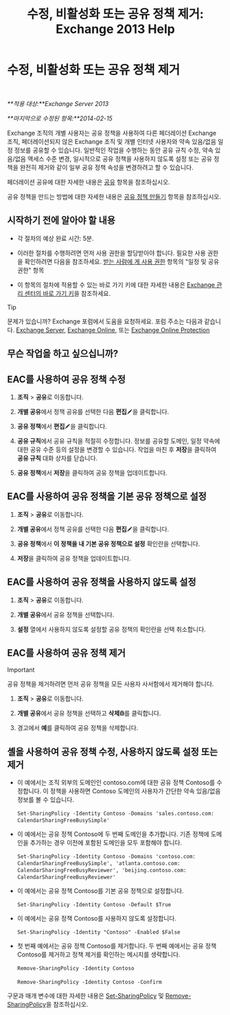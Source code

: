﻿---
title: '수정, 비활성화 또는 공유 정책 제거: Exchange 2013 Help'
TOCTitle: 수정, 비활성화 또는 공유 정책 제거
ms:assetid: 714af42d-ca29-4bb4-ac48-f0b3d4fd1c15
ms:mtpsurl: https://technet.microsoft.com/ko-kr/library/JJ657460(v=EXCHG.150)
ms:contentKeyID: 50483346
ms.date: 05/22/2018
mtps_version: v=EXCHG.150
ms.translationtype: MT
---

# 수정, 비활성화 또는 공유 정책 제거

 

_**적용 대상:**Exchange Server 2013_

_**마지막으로 수정된 항목:**2014-02-15_

Exchange 조직의 개별 사용자는 공유 정책을 사용하여 다른 페더레이션 Exchange 조직, 페더레이션되지 않은 Exchange 조직 및 개별 인터넷 사용자와 약속 있음/없음 일정 정보를 공유할 수 있습니다. 일반적인 작업을 수행하는 동안 공유 규칙 수정, 약속 있음/없음 액세스 수준 변경, 일시적으로 공유 정책을 사용하지 않도록 설정 또는 공유 정책을 완전히 제거와 같이 일부 공유 정책 속성을 변경하려고 할 수 있습니다.

페더레이션 공유에 대한 자세한 내용은 [공유](sharing-exchange-2013-help.md) 항목을 참조하십시오.

공유 정책을 만드는 방법에 대한 자세한 내용은 [공유 정책 만들기](create-a-sharing-policy-exchange-2013-help.md) 항목을 참조하십시오.

## 시작하기 전에 알아야 할 내용

  - 각 절차의 예상 완료 시간: 5분.

  - 이러한 절차를 수행하려면 먼저 사용 권한을 할당받아야 합니다. 필요한 사용 권한을 확인하려면 다음을 참조하세요. [받는 사람에 게 사용 권한](recipients-permissions-exchange-2013-help.md) 항목의 "일정 및 공유 권한" 항목

  - 이 항목의 절차에 적용할 수 있는 바로 가기 키에 대한 자세한 내용은 [Exchange 관리 센터의 바로 가기 키](keyboard-shortcuts-in-the-exchange-admin-center-exchange-online-protection-help.md)을 참조하세요.


> [!TIP]
> 문제가 있습니까? Exchange 포럼에서 도움을 요청하세요. 포럼 주소는 다음과 같습니다. <A href="https://go.microsoft.com/fwlink/p/?linkid=60612">Exchange Server</A>, <A href="https://go.microsoft.com/fwlink/p/?linkid=267542">Exchange Online</A>, 또는 <A href="https://go.microsoft.com/fwlink/p/?linkid=285351">Exchange Online Protection</A>



## 무슨 작업을 하고 싶으십니까?

## EAC를 사용하여 공유 정책 수정

1.  **조직** \> **공유**로 이동합니다.

2.  **개별 공유**에서 정책 공유를 선택한 다음 **편집**![편집 아이콘](images/JJ218640.6f53ccb2-1f13-4c02-bea0-30690e6ea71d(EXCHG.150).gif "편집 아이콘")을 클릭합니다.

3.  **공유 정책**에서 **편집**![편집 아이콘](images/JJ218640.6f53ccb2-1f13-4c02-bea0-30690e6ea71d(EXCHG.150).gif "편집 아이콘")을 클릭합니다.

4.  **공유 규칙**에서 공유 규칙을 적절히 수정합니다. 정보를 공유할 도메인, 일정 약속에 대한 공유 수준 등의 설정을 변경할 수 있습니다. 작업을 마친 후 **저장**을 클릭하여 **공유 규칙** 대화 상자를 닫습니다.

5.  **공유 정책**에서 **저장**을 클릭하여 공유 정책을 업데이트합니다.

## EAC를 사용하여 공유 정책을 기본 공유 정책으로 설정

1.  **조직** \> **공유**로 이동합니다.

2.  **개별 공유**에서 정책 공유를 선택한 다음 **편집**![편집 아이콘](images/JJ218640.6f53ccb2-1f13-4c02-bea0-30690e6ea71d(EXCHG.150).gif "편집 아이콘")을 클릭합니다.

3.  **공유 정책**에서 **이 정책을 내 기본 공유 정책으로 설정** 확인란을 선택합니다.

4.  **저장**을 클릭하여 공유 정책을 업데이트합니다.

## EAC를 사용하여 공유 정책을 사용하지 않도록 설정

1.  **조직** \> **공유**로 이동합니다.

2.  **개별 공유**에서 공유 정책을 선택합니다.

3.  **설정** 열에서 사용하지 않도록 설정할 공유 정책의 확인란을 선택 취소합니다.

## EAC를 사용하여 공유 정책 제거


> [!IMPORTANT]
> 공유 정책을 제거하려면 먼저 공유 정책을 모든 사용자 사서함에서 제거해야 합니다.



1.  **조직** \> **공유**로 이동합니다.

2.  **개별 공유**에서 공유 정책을 선택하고 **삭제**![삭제 아이콘](images/Dd979797.14f639f6-61e8-4418-bbfb-0db14de9d2f5(EXCHG.150).gif "삭제 아이콘")를 클릭합니다.

3.  경고에서 **예**를 클릭하여 공유 정책을 삭제합니다.

## 셸을 사용하여 공유 정책 수정, 사용하지 않도록 설정 또는 제거

  - 이 예에서는 조직 외부의 도메인인 contoso.com에 대한 공유 정책 Contoso를 수정합니다. 이 정책을 사용하면 Contoso 도메인의 사용자가 간단한 약속 있음/없음 정보를 볼 수 있습니다.
    
        Set-SharingPolicy -Identity Contoso -Domains 'sales.contoso.com: CalendarSharingFreeBusySimple'

  - 이 예에서는 공유 정책 Contoso에 두 번째 도메인을 추가합니다. 기존 정책에 도메인을 추가하는 경우 이전에 포함된 도메인을 모두 포함해야 합니다.
    
        Set-SharingPolicy -Identity Contoso -Domains 'contoso.com: CalendarSharingFreeBusySimple', 'atlanta.contoso.com: CalendarSharingFreeBusyReviewer', 'beijing.contoso.com: CalendarSharingFreeBusyReviewer'

  - 이 예에서는 공유 정책 Contoso를 기본 공유 정책으로 설정합니다.
    
        Set-SharingPolicy -Identity Contoso -Default $True

  - 이 예에서는 공유 정책 Contoso를 사용하지 않도록 설정합니다.
    
        Set-SharingPolicy -Identity "Contoso" -Enabled $False

  - 첫 번째 예에서는 공유 정책 Contoso를 제거합니다. 두 번째 예에서는 공유 정책 Contoso를 제거하고 정책 제거를 확인하는 메시지를 생략합니다.
    
        Remove-SharingPolicy -Identity Contoso
    
        Remove-SharingPolicy -Identity Contoso -Confirm

구문과 매개 변수에 대한 자세한 내용은 [Set-SharingPolicy](https://technet.microsoft.com/ko-kr/library/dd297931\(v=exchg.150\)) 및 [Remove-SharingPolicy](https://technet.microsoft.com/ko-kr/library/dd351071\(v=exchg.150\))을 참조하십시오.


